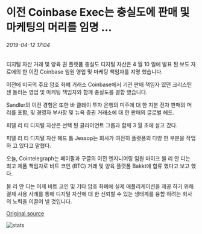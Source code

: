 # 이전 Coinbase Exec는 충실도에 판매 및 마케팅의 머리를 임명 ...

###### 2019-04-12 17:04

디지털 자산 거래 및 양육 권 플랫폼 충실도 디지털 자산은 4 월 10 일에 발표 된 보도 자료에의 한 이전 Coinbase 임원 영업 및 마케팅 책임자를 지명 했습니다.

이전에 미국의 주요 암호 화폐 거래소 Coinbase에서 기관 판매 책임자 였던 크리스틴 샌 들러는 영업 및 마케팅 책임자와 함께 충실도를 결합 했습니다.

Sandler의 이전 경험은 또한 바 클레이 투자 은행의 미주에 대 한 지분 전자 판매의 머리를 포함, 및 경영자 부사장 및 뉴욕 증권 거래소에 대 한 판매의 글로벌 헤드.

피델 리 티 디지털 자산은 선택 된 클라이언트 그룹과 함께 3 월 초에 살고 갔다.

피델 리 티 디지털 자산 헤드 톰 Jessop는 회사가 여전히 플랫폼의 다양 한 부분을 작업 하 고 있다고 말했다.

오늘, Cointelegraph는 페이팔과 구글의 이전 엔지니어링 임원 마이크 블 리 안 디는 최고 제품 책임자로 비트 코인 (BTC) 거래 및 양육 플랫폼 Bakkt에 합류 했다고 보고 했다.

블 리 안 디는 이제 비트 코인 및 기타 암호 화폐에 실제 애플리케이션을 제공 하기 위해 결제 사용 사례를 통해 디지털 자산에 대 한 신뢰할 수 있는 생태계를 융합 하려는 회사의 노력을 이끌어 낼 것입니다.

[Original source](https://cointelegraph.com/news/former-coinbase-exec-appointed-head-of-sales-and-marketing-at-fidelity)

![stats](https://c.statcounter.com/11760860/0/a89fa40b/1/ "stats")